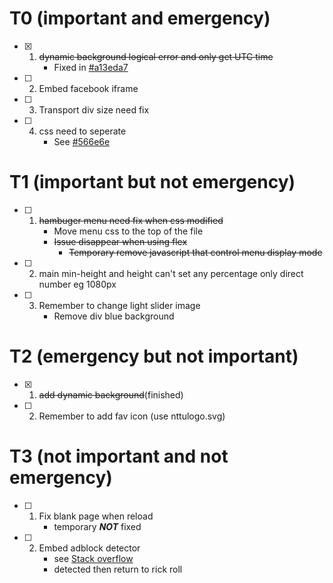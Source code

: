 # T0 (important and emergency)
- [x] 1. ~~dynamic background logical error and only get UTC time~~
     * Fixed in [#a13eda7](https://github.com/bradly0cjw/CSIE-WEB-EXAM/tree/a13eda70aaf378faae75dfc8718c8d6a588ba57a)
- [ ] 2. Embed facebook iframe
- [ ] 3. Transport div size need fix
- [ ] 4. css need to seperate
     * See [#566e6e](https://github.com/bradly0cjw/CSIE-WEB-EXAM/commit/566e6e069e627b8950485e21309a4a9c46256cdc)
# T1 (important but not emergency)
- [ ] 1. ~~hambuger menu need fix when css modified~~
     * Move menu css to the top of the file
     * ~~Issue disappear when using flex~~
        * ~~Temporary remove javascript that control menu display mode~~
- [ ] 2. main min-height and height can't set any percentage only direct number eg 1080px
- [ ] 3. Remember to change light slider image
     *  Remove div blue background
# T2 (emergency but not important)
- [x] 1. ~~add dynamic background~~(finished)
- [ ] 2. Remember to add fav icon (use nttulogo.svg)
# T3 (not important and not emergency)
- [ ] 1. Fix blank page when reload
     * temporary ***NOT*** fixed
- [ ] 2. Embed adblock detector
     * see [Stack overflow](https://stackoverflow.com/questions/4869154/how-to-detect-adblock-on-my-website)
     * detected then return to rick roll
